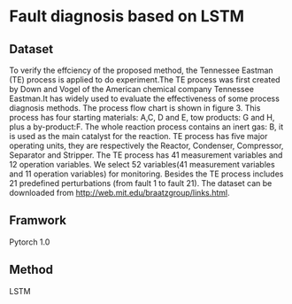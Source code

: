 # Fault diagnosis based on LSTM
## Dataset
  To verify the effciency of the proposed method, the Tennessee Eastman (TE) process is applied to do experiment.The TE process was first created by Down and Vogel of the American chemical company Tennessee Eastman.It has widely used to evaluate the effectiveness of some
process diagnosis methods. The process flow chart is shown in figure 3. This process has four starting materials: A,C, D and E, tow products: G and H, plus a by-product:F. The whole reaction process contains an inert gas: B, it is used as the main catalyst for the reaction. TE process has five major operating units, they are respectively the Reactor, Condenser, Compressor, Separator and Stripper. The
TE process has 41 measurement variables and 12 operation variables. We select 52 variables(41 measurement variables and 11 operation   variables) for monitoring. Besides the TE process includes 21 predefined perturbations (from fault 1 to fault 21).
The dataset can be downloaded from http://web.mit.edu/braatzgroup/links.html.

## Framwork
 Pytorch 1.0 
## Method 
LSTM
 

 





